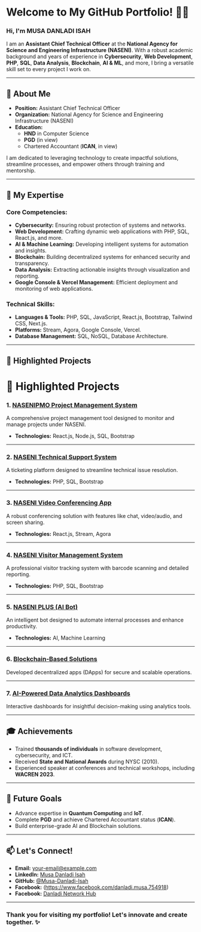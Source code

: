 # Welcome to My GitHub Portfolio! 👨‍💻  
### Hi, I'm **MUSA DANLADI ISAH**  

I am an **Assistant Chief Technical Officer** at the **National Agency for Science and Engineering Infrastructure (NASENI)**. With a robust academic background and years of experience in **Cybersecurity**, **Web Development**, **PHP**, **SQL**, **Data Analysis**, **Blockchain**, **AI & ML**, and more, I bring a versatile skill set to every project I work on.

---

## 🌟 About Me  
- **Position:** Assistant Chief Technical Officer  
- **Organization:** National Agency for Science and Engineering Infrastructure (NASENI)  
- **Education:**  
  - **HND** in Computer Science  
  - **PGD** (in view)  
  - Chartered Accountant (**ICAN**, in view)  

I am dedicated to leveraging technology to create impactful solutions, streamline processes, and empower others through training and mentorship.

---

## 💼 My Expertise  
### Core Competencies:  
- **Cybersecurity:** Ensuring robust protection of systems and networks.  
- **Web Development:** Crafting dynamic web applications with PHP, SQL, React.js, and more.  
- **AI & Machine Learning:** Developing intelligent systems for automation and insights.  
- **Blockchain:** Building decentralized systems for enhanced security and transparency.  
- **Data Analysis:** Extracting actionable insights through visualization and reporting.  
- **Google Console & Vercel Management:** Efficient deployment and monitoring of web applications.  

### Technical Skills:  
- **Languages & Tools:** PHP, SQL, JavaScript, React.js, Bootstrap, Tailwind CSS, Next.js.  
- **Platforms:** Stream, Agora, Google Console, Vercel.  
- **Database Management:** SQL, NoSQL, Database Architecture.  

---

## 🚀 Highlighted Projects  

# 🚀 Highlighted Projects  

### 1. **[NASENIPMO Project Management System](https://github.com/your-username/nasenipmo-project-management)**  
A comprehensive project management tool designed to monitor and manage projects under NASENI.  
- **Technologies:** React.js, Node.js, SQL, Bootstrap  

---

### 2. **[NASENI Technical Support System](https://github.com/your-username/naseni-technical-support)**  
A ticketing platform designed to streamline technical issue resolution.  
- **Technologies:** PHP, SQL, Bootstrap  

---

### 3. **[NASENI Video Conferencing App](https://github.com/your-username/naseni-video-conferencing)**  
A robust conferencing solution with features like chat, video/audio, and screen sharing.  
- **Technologies:** React.js, Stream, Agora  

---

### 4. **[NASENI Visitor Management System](https://github.com/your-username/naseni-visitor-management)**  
A professional visitor tracking system with barcode scanning and detailed reporting.  
- **Technologies:** PHP, SQL, Bootstrap  

---

### 5. **[NASENI PLUS (AI Bot)](https://github.com/your-username/naseni-plus-ai-bot)**  
An intelligent bot designed to automate internal processes and enhance productivity.  
- **Technologies:** AI, Machine Learning  

---

### 6. **[Blockchain-Based Solutions](https://github.com/your-username/blockchain-solutions)**  
Developed decentralized apps (DApps) for secure and scalable operations.  

---

### 7. **[AI-Powered Data Analytics Dashboards](https://github.com/your-username/ai-data-analytics)**  
Interactive dashboards for insightful decision-making using analytics tools.  


---

## 🎓 Achievements  
- Trained **thousands of individuals** in software development, cybersecurity, and ICT.  
- Received **State and National Awards** during NYSC (2010).  
- Experienced speaker at conferences and technical workshops, including **WACREN 2023**.  

---

## 🎯 Future Goals  
- Advance expertise in **Quantum Computing** and **IoT**.  
- Complete **PGD** and achieve Chartered Accountant status (**ICAN**).  
- Build enterprise-grade AI and Blockchain solutions.  

---

## 📫 Let's Connect!  
- **Email:** [your-email@example.com](mailto:datalinkscomputer@gmail.com.com)  
- **LinkedIn:** [Musa Danladi Isah](https://linkedin.com/in/your-profile)  
- **GitHub:** [@Musa-Danladi-Isah](https://github.com/isahmusa)  
- **Facebook:** (https://www.facebook.com/danladi.musa.754918)
- **Facebook:** [Danladi Network Hub](https://www.facebook.com/profile.php?id=100095188947752)
 

---

### Thank you for visiting my portfolio! Let's innovate and create together. ✨
